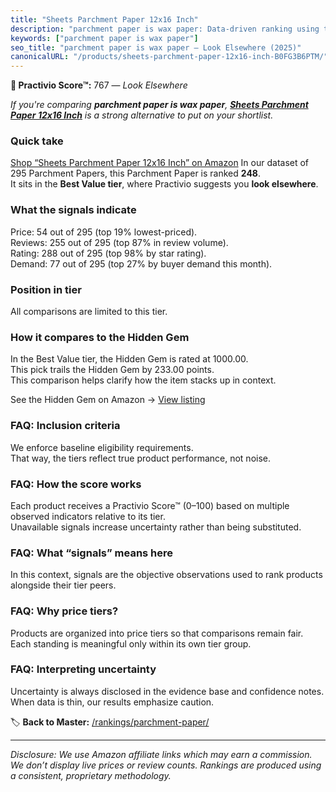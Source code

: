 ```yaml
---
title: "Sheets Parchment Paper 12x16 Inch"
description: "parchment paper is wax paper: Data-driven ranking using the Practivio Score™. Positioned by quality, value, demand, findability, momentum."
keywords: ["parchment paper is wax paper"]
seo_title: "parchment paper is wax paper — Look Elsewhere (2025)"
canonicalURL: "/products/sheets-parchment-paper-12x16-inch-B0FG3B6PTM/"
---
```


**🚫 Practivio Score™:** 767 — _Look Elsewhere_


*If you're comparing **parchment paper is wax paper**, **[Sheets Parchment Paper 12x16 Inch](https://www.amazon.com/dp/B0FG3B6PTM?tag=practivio-20)** is a strong alternative to put on your shortlist.*
### Quick take
[Shop “Sheets Parchment Paper 12x16 Inch” on Amazon](https://www.amazon.com/dp/B0FG3B6PTM?tag=practivio-20)
In our dataset of 295 Parchment Papers, this Parchment Paper is ranked **248**.  
It sits in the **Best Value tier**, where Practivio suggests you **look elsewhere**.

### What the signals indicate
Price: 54 out of 295 (top 19% lowest-priced).  
Reviews: 255 out of 295 (top 87% in review volume).  
Rating: 288 out of 295 (top 98% by star rating).  
Demand: 77 out of 295 (top 27% by buyer demand this month).

### Position in tier
All comparisons are limited to this tier.

### How it compares to the Hidden Gem
In the Best Value tier, the Hidden Gem is rated at 1000.00.  
This pick trails the Hidden Gem by 233.00 points.  
This comparison helps clarify how the item stacks up in context.  

See the Hidden Gem on Amazon → [View listing](https://www.amazon.com/dp/B07L9X9XXX?tag=practivio-20)

### FAQ: Inclusion criteria
We enforce baseline eligibility requirements.  
That way, the tiers reflect true product performance, not noise.

### FAQ: How the score works
Each product receives a Practivio Score™ (0–100) based on multiple observed indicators relative to its tier.  
Unavailable signals increase uncertainty rather than being substituted.

### FAQ: What “signals” means here
In this context, signals are the objective observations used to rank products alongside their tier peers.

### FAQ: Why price tiers?
Products are organized into price tiers so that comparisons remain fair.  
Each standing is meaningful only within its own tier group.

### FAQ: Interpreting uncertainty
Uncertainty is always disclosed in the evidence base and confidence notes.  
When data is thin, our results emphasize caution.


🏷️ **Back to Master:** [/rankings/parchment-paper/](/rankings/parchment-paper/)

---
_Disclosure: We use Amazon affiliate links which may earn a commission. We don’t display live prices or review counts. Rankings are produced using a consistent, proprietary methodology._

